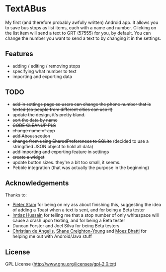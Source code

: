 TextABus
========

My first (and therefore probably awfully written) Android app. It allows you to save bus stops as list items, each with a name and number. Clicking on the list item will send a text to GRT (57555) for you, by default. You can change the number you want to send a text to by changing it in the settings.

## Features
- adding / editing / removing stops
- specifying what number to text
- importing and exporting data

## TODO
- ~~add in settings page so users can change the phone number that is texted (so people from different cities can use it)~~
- ~~update the design, it's pretty bland.~~
- ~~sort the data by name~~
- ~~CODE CLEANUP PLS~~
- ~~change name of app~~
- ~~add About section~~
- ~~change from using SharedPreferences to SQLite~~ (decided to use a stringified JSON object to hold all data)
- ~~add importing and exporting feature in settings~~
- ~~create a widget~~
- update button sizes. they're a bit too small, it seems.
- Pebble integration (that was actually the purpose in the beginning)

## Acknowledgements
Thanks to:
- [Pieter Stam](https://github.com/stampieter) for being on my ass about finishing this, suggesting the idea of adding a Toast when a text is sent, and for being a Beta tester
- [Imtiaz Hussain](https://github.com/imtizzle) for telling me that a stop number of only whitespace will cause a crash upon texting, and for being a Beta tester
- Duncan Forster and Joel Silva for being Beta testers
- [Christian de Angelis](https://github.com/cdeange), [Shane Creighton-Young](https://github.com/srcreigh) and [Moez Bhatti](https://github.com/moezbhatti) for helping me out with Android/Java stuff

## License
GPL License (http://www.gnu.org/licenses/gpl-2.0.txt)
